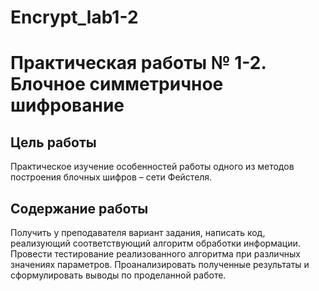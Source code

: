 # Encrypt_lab1-2

Практическая работы № 1-2. Блочное симметричное шифрование
========================
Цель работы
-------------------------
Практическое изучение особенностей работы одного из методов построения блочных шифров – сети Фейстеля.

Содержание работы
-------------------------
Получить у преподавателя вариант задания, написать код, реализующий соответствующий алгоритм обработки информации. Провести тестирование реализованного алгоритма при различных значениях параметров. Проанализировать полученные результаты и сформулировать выводы по проделанной работе.
